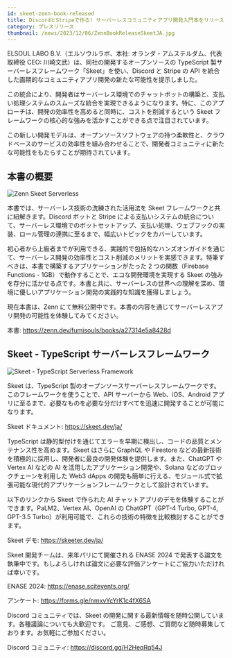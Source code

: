 ```yaml
---
id: skeet-zenn-book-released
title: DiscordとStripeで作る! サーバーレスコミュニティアプリ開発入門本をリリース
category: プレスリリース
thumbnail: /news/2023/12/06/ZennBookReleaseSkeetJA.jpg
---
```


ELSOUL LABO B.V.（エルソウルラボ、本社: オランダ・アムステルダム、代表取締役 CEO: 川崎文武）は、同社の開発するオープンソースの TypeScript 製サーバーレスフレームワーク「Skeet」を使い、Discord と Stripe の API を統合した画期的なコミュニティアプリ開発の新たな可能性を提示しました。

この統合により、開発者はサーバーレス環境でのチャットボットの構築と、支払い処理システムのスムーズな統合を実現できるようになります。特に、このアプローチは、開発の効率性を高めると同時に、コストを削減するという Skeet フレームワークの核心的な強みを活かすことができる点で注目されています。

この新しい開発モデルは、オープンソースソフトウェアの持つ柔軟性と、クラウドベースのサービスの効率性を組み合わせることで、開発者コミュニティに新たな可能性をもたらすことが期待されています。

## 本書の概要

![Zenn Skeet Serverless](/news/2023/12/06/ZennSkeetServerless.jpg)

本書では、サーバーレス技術の洗練された活用法を Skeet フレームワークと共に紐解きます。Discord ボットと Stripe による支払いシステムの統合について、サーバーレス環境でのボットセットアップ、支払い処理、ウェブフックの実装、ロール管理の連携に至るまで、幅広いトピックをカバーしています。

初心者から上級者までが利用できる、実践的で包括的なハンズオンガイドを通じて、サーバーレス開発の効率性とコスト削減のメリットを実感できます。特筆すべきは、本書で構築するアプリケーションがたった 2 つの関数（Firebase Functions - 1GB）で動作することで、エコな開発環境を実現する Skeet の強みを存分に活かせる点です。本書と共に、サーバーレスの世界への理解を深め、環境に優しいアプリケーション開発の実践的な知識を獲得しましょう。

現在本書は、Zenn にて無料公開中です。本書の内容を通じてサーバーレスアプリ開発の可能性を体験してみてください。

本書: https://zenn.dev/fumisouls/books/a27314e5a8428d

## Skeet - TypeScript サーバーレスフレームワーク

![Skeet - TypeScript Serverless Framework](/news/2023/12/06/SkeetWebJA.png)

Skeet は、TypeScript 製のオープンソースサーバーレスフレームワークです。このフレームワークを使うことで、API サーバーから Web、iOS、Android アプリに至るまで、必要なものを必要な分だけすべてを迅速に開発することが可能になります。

Skeet ドキュメント: https://skeet.dev/ja/

TypeScript は静的型付けを通じてエラーを早期に検出し、コードの品質とメンテナンス性を高めます。Skeet はさらに GraphQL や Firestore などの最新技術を積極的に採用し、開発者に最良の開発体験を提供します。また、ChatGPT や Vertex AI などの AI を活用したアプリケーション開発や、Solana などのブロックチェーンを利用した Web3 dApps の開発も簡単に行える、モジュール式で拡張可能な現代的アプリケーションフレームワークとして設計されています。

以下のリンクから Skeet で作られた AI チャットアプリのデモを体験することができます。PaLM2、Vertex AI、OpenAI の ChatGPT（GPT-4 Turbo, GPT-4, GPT-3.5 Turbo）が利用可能で、これらの技術の特徴を比較検討することができます。

Skeet デモ: https://skeeter.dev/ja/

Skeet 開発チームは、来年パリにて開催される ENASE 2024 で発表する論文を執筆中です。もしよろしければ論文に必要な評価アンケートにご協力いただければ幸いです。

ENASE 2024: https://enase.scitevents.org/

アンケート: https://forms.gle/nmxvYcYrK1c4fX6SA

Discord コミュニティでは、Skeet の開発に関する最新情報を随時公開しています。各種議論についても大歓迎です。
ご意見、ご感想、ご質問など随時募集しております。お気軽にご参加ください。

Discord コミュニティ: https://discord.gg/H2HeqRq54J
